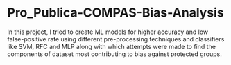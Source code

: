 # Pro_Publica-COMPAS-Bias-Analysis
In this project, I tried to create ML models for higher accuracy and low false-positive rate using different pre-processing techniques and classifiers like SVM, RFC and MLP along with which attempts were made to find the components of dataset most contributing to bias against protected groups.
